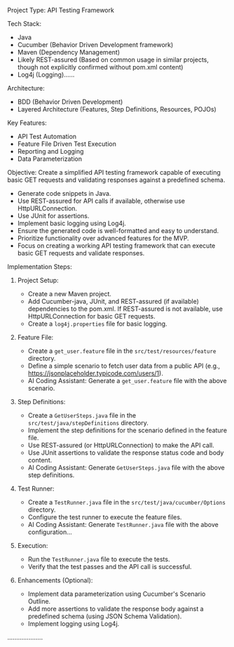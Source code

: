 Project Type: API Testing Framework

Tech Stack:
- Java
- Cucumber (Behavior Driven Development framework)
- Maven (Dependency Management)
- Likely REST-assured (Based on common usage in similar projects, though not explicitly confirmed without pom.xml content)
- Log4j (Logging)......

Architecture:
- BDD (Behavior Driven Development)
- Layered Architecture (Features, Step Definitions, Resources, POJOs)

Key Features:
- API Test Automation
- Feature File Driven Test Execution
- Reporting and Logging
- Data Parameterization

Objective: Create a simplified API testing framework capable of executing basic GET requests and validating responses against a predefined schema.
- Generate code snippets in Java.
- Use REST-assured for API calls if available, otherwise use HttpURLConnection.
- Use JUnit for assertions.
- Implement basic logging using Log4j.
- Ensure the generated code is well-formatted and easy to understand.
- Prioritize functionality over advanced features for the MVP.
- Focus on creating a working API testing framework that can execute basic GET requests and validate responses.

Implementation Steps:

1. Project Setup:
   - Create a new Maven project.
   - Add Cucumber-java, JUnit, and REST-assured (if available) dependencies to the pom.xml. If REST-assured is not available, use HttpURLConnection for basic GET requests.
   - Create a `log4j.properties` file for basic logging.

2. Feature File:
   - Create a `get_user.feature` file in the `src/test/resources/feature` directory.
   - Define a simple scenario to fetch user data from a public API (e.g., https://jsonplaceholder.typicode.com/users/1).
   - AI Coding Assistant: Generate a `get_user.feature` file with the above scenario.

3. Step Definitions:
   - Create a `GetUserSteps.java` file in the `src/test/java/stepDefinitions` directory.
   - Implement the step definitions for the scenario defined in the feature file.
   - Use REST-assured (or HttpURLConnection) to make the API call.
   - Use JUnit assertions to validate the response status code and body content.
   - AI Coding Assistant: Generate `GetUserSteps.java` file with the above step definitions.

4. Test Runner:
   - Create a `TestRunner.java` file in the `src/test/java/cucumber/Options` directory.
   - Configure the test runner to execute the feature files.
   - AI Coding Assistant: Generate `TestRunner.java` file with the above configuration...

5. Execution:
   - Run the `TestRunner.java` file to execute the tests.
   - Verify that the test passes and the API call is successful.

6. Enhancements (Optional):
   - Implement data parameterization using Cucumber's Scenario Outline.
   - Add more assertions to validate the response body against a predefined schema (using JSON Schema Validation).
   - Implement logging using Log4j.

....................
